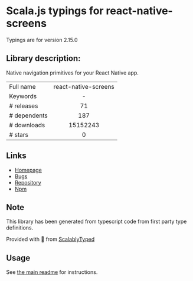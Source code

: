 
# Scala.js typings for react-native-screens

Typings are for version 2.15.0

## Library description:
Native navigation primitives for your React Native app.

|                    |                 |
| ------------------ | :-------------: |
| Full name          | react-native-screens |
| Keywords           | - |
| # releases         | 71 |
| # dependents       | 187 |
| # downloads        | 15152243 |
| # stars            | 0 |

## Links
- [Homepage](https://github.com/kmagiera/react-native-screens#readme)
- [Bugs](https://github.com/kmagiera/react-native-screens/issues)
- [Repository](https://github.com/kmagiera/react-native-screens)
- [Npm](https://www.npmjs.com/package/react-native-screens)
    


## Note
This library has been generated from typescript code from first party type definitions.

Provided with :purple_heart: from [ScalablyTyped](https://github.com/oyvindberg/ScalablyTyped)

## Usage
See [the main readme](../../readme.md) for instructions.


